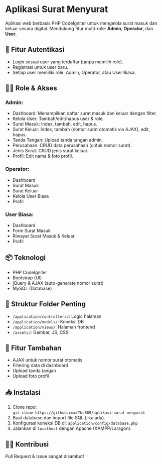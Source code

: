 
# Aplikasi Surat Menyurat

Aplikasi web berbasis PHP CodeIgniter untuk mengelola surat masuk dan keluar secara digital. Mendukung fitur multi-role: **Admin**, **Operator**, dan **User**.

## 🔐 Fitur Autentikasi
- Login sesuai user yang terdaftar (tanpa memilih role).
- Registrasi untuk user baru.
- Setiap user memiliki role: Admin, Operator, atau User Biasa.

## 🧑‍💼 Role & Akses
### Admin:
- Dashboard: Menampilkan daftar surat masuk dan keluar dengan filter.
- Kelola User: Tambah/edit/hapus user & role.
- Surat Masuk: Index, tambah, edit, hapus.
- Surat Keluar: Index, tambah (nomor surat otomatis via AJAX), edit, hapus.
- Tanda Tangan: Upload tanda tangan admin.
- Perusahaan: CRUD data perusahaan (untuk nomor surat).
- Jenis Surat: CRUD jenis surat keluar.
- Profil: Edit nama & foto profil.

### Operator:
- Dashboard
- Surat Masuk
- Surat Keluar
- Kelola User Biasa
- Profil

### User Biasa:
- Dashboard
- Form Surat Masuk
- Riwayat Surat Masuk & Keluar
- Profil

## 📦 Teknologi
- PHP CodeIgniter
- Bootstrap (UI)
- jQuery & AJAX (auto-generate nomor surat)
- MySQL (Database)

## 📂 Struktur Folder Penting
- `/application/controllers/`: Logic halaman
- `/application/models/`: Koneksi DB
- `/application/views/`: Halaman frontend
- `/assets/`: Gambar, JS, CSS

## 📌 Fitur Tambahan
- AJAX untuk nomor surat otomatis
- Filtering data di dashboard
- Upload tanda tangan
- Upload foto profil

## 📥 Instalasi
1. Clone repo:  
   `git clone https://github.com/Yks889/aplikasi-surat-menyurat`
2. Buat database dan import file SQL (jika ada).
3. Konfigurasi koneksi DB di:
   `application/config/database.php`
4. Jalankan di `localhost` dengan Apache (XAMPP/Laragon).

## 👨‍💻 Kontribusi
Pull Request & Issue sangat disambut!
